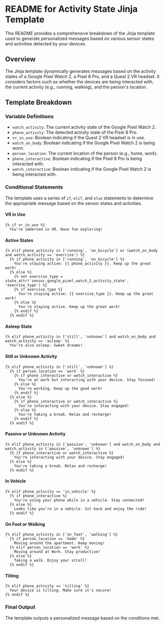 # README for Activity State Jinja Template

This README provides a comprehensive breakdown of the Jinja template used to generate personalized messages based on various sensor states and activities detected by your devices.

## Overview

The Jinja template dynamically generates messages based on the activity states of a Google Pixel Watch 2, a Pixel 8 Pro, and a Quest 2 VR headset. It considers factors such as whether the devices are being interacted with, the current activity (e.g., running, walking), and the person's location.

## Template Breakdown

### Variable Definitions

- `watch_activity`: The current activity state of the Google Pixel Watch 2.
- `phone_activity`: The detected activity state of the Pixel 8 Pro.
- `vr_in_use`: Boolean indicating if the Quest 2 VR headset is in use.
- `watch_on_body`: Boolean indicating if the Google Pixel Watch 2 is being worn.
- `person_location`: The current location of the person (e.g., home, work).
- `phone_interactive`: Boolean indicating if the Pixel 8 Pro is being interacted with.
- `watch_interactive`: Boolean indicating if the Google Pixel Watch 2 is being interacted with.

### Conditional Statements

The template uses a series of `if`, `elif`, and `else` statements to determine the appropriate message based on the sensor states and activities.

#### VR in Use

```jinja
{% if vr_in_use %}
  You're immersed in VR. Have fun exploring!
```

#### Active States

```jinja
{% elif phone_activity in ['running', 'on_bicycle'] or (watch_on_body and watch_activity == 'exercise') %}
  {% if phone_activity in ['running', 'on_bicycle'] %}
    You're staying active: {{ phone_activity }}. Keep up the great work!
  {% else %}
    {% set exercise_type = state_attr('sensor.google_pixel_watch_2_activity_state', 'exercise_type') %}
    {% if exercise_type %}
      You're staying active: {{ exercise_type }}. Keep up the great work!
    {% else %}
      You're staying active. Keep up the great work!
    {% endif %}
  {% endif %}
```

#### Asleep State

```jinja
{% elif phone_activity in ['still', 'unknown'] and watch_on_body and watch_activity == 'asleep' %}
  You're also asleep. Sweet dreams!
```

#### Still or Unknown Activity

```jinja
{% elif phone_activity in ['still', 'unknown'] %}
  {% if person_location == 'work' %}
    {% if phone_interactive or watch_interactive %}
      You're at work but interacting with your device. Stay focused!
    {% else %}
      You're working. Keep up the good work!
    {% endif %}
  {% else %}
    {% if phone_interactive or watch_interactive %}
      You're interacting with your device. Stay engaged!
    {% else %}
      You're taking a break. Relax and recharge!
    {% endif %}
  {% endif %}
```

#### Passive or Unknown Activity

```jinja
{% elif phone_activity in ['passive', 'unknown'] and watch_on_body and watch_activity in ['passive', 'unknown'] %}
  {% if phone_interactive or watch_interactive %}
    You're interacting with your device. Stay engaged!
  {% else %}
    You're taking a break. Relax and recharge!
  {% endif %}
```

#### In Vehicle

```jinja
{% elif phone_activity == 'in_vehicle' %}
  {% if phone_interactive %}
    You're using your phone while in a vehicle. Stay connected!
  {% else %}
    Looks like you're in a vehicle. Sit back and enjoy the ride!
  {% endif %}
```

#### On Foot or Walking

```jinja
{% elif phone_activity in ['on_foot', 'walking'] %}
  {% if person_location == 'home' %}
    Moving around the apartment. Keep moving!
  {% elif person_location == 'work' %}
    Moving around at Work. Stay productive!
  {% else %}
    Taking a walk. Enjoy your stroll!
  {% endif %}
```

#### Tilting

```jinja
{% elif phone_activity == 'tilting' %}
  Your device is tilting. Make sure it's secure!
{% endif %}
```

### Final Output

The template outputs a personalized message based on the conditions met.
